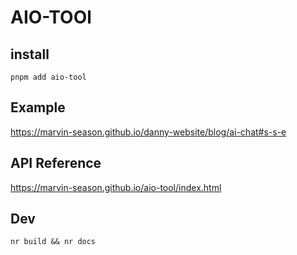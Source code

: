 # AIO-TOOl

## install

```shell
pnpm add aio-tool
```

## Example

https://marvin-season.github.io/danny-website/blog/ai-chat#s-s-e

## API Reference

https://marvin-season.github.io/aio-tool/index.html

## Dev

```shell
nr build && nr docs
```
